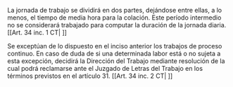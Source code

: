 La jornada de trabajo se dividirá en dos partes, dejándose entre ellas, a lo menos, el tiempo de media hora para la colación. Este período intermedio no se considerará trabajado para computar la duración de la jornada diaria. [[Art. 34 inc. 1 CT| ]]

Se exceptúan de lo dispuesto en el inciso anterior los trabajos de proceso continuo. En caso de duda de si una determinada labor está o no sujeta a esta excepción, decidirá la Dirección del Trabajo mediante resolución de la cual podrá reclamarse ante el Juzgado de Letras del Trabajo en los términos previstos en el artículo 31. [[Art. 34 inc. 2 CT| ]]
